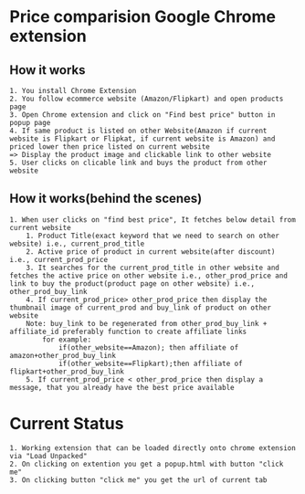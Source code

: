 # **Price comparision Google Chrome extension**

## How it works
    1. You install Chrome Extension
    2. You follow ecommerce website (Amazon/Flipkart) and open products page
    3. Open Chrome extension and click on "Find best price" button in popup page
    4. If same product is listed on other Website(Amazon if current website is Flipkart or Flipkat, if current website is Amazon) and priced lower then price listed on current website
    => Display the product image and clickable link to other website
    5. User clicks on clicable link and buys the product from other website


## How it works(behind the scenes)
    1. When user clicks on "find best price", It fetches below detail from current website
        1. Product Title(exact keyword that we need to search on other website) i.e., current_prod_title
        2. Active price of product in current website(after discount) i.e., current_prod_price
        3. It searches for the current_prod_title in other website and fetches the active price on other website i.e., other_prod_price and link to buy the product(product page on other website) i.e., other_prod_buy_link
        4. If current_prod_price> other_prod_price then display the thumbnail image of current_prod and buy_link of product on other website
        Note: buy_link to be regenerated from other_prod_buy_link + affiliate_id preferably function to create affiliate links
            for example:
                if(other_website==Amazon); then affiliate of amazon+other_prod_buy_link
                if(other_website==Flipkart);then affiliate of flipkart+other_prod_buy_link
        5. If current_prod_price < other_prod_price then display a message, that you already have the best price available

# Current Status
    1. Working extension that can be loaded directly onto chrome extension via "Load Unpacked"
    2. On clicking on extention you get a popup.html with button "click me"
    3. On clicking button "click me" you get the url of current tab
    
